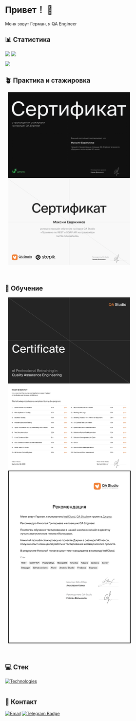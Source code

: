 #  Привет！ 👋
Меня зовут Герман, я QA Engineer

## 📊 Статистика

![](https://github-readme-stats.vercel.app/api?username=German-D&show_icons=true&locale=en&langs_count=8&card_width=320)
![](https://github-readme-stats.vercel.app/api/top-langs?username=German-D&layout=compact&langs_count=8&card_width=320)

<!-- Выбор темы ↑↑: https://github.com/anuraghazra/github-readme-stats/blob/master/themes/README.md --> 

![](https://github-readme-activity-graph.vercel.app/graph?username=German-D&theme=minimal)

<!-- Выбор темы ↑↑: https://github.com/Ashutosh00710/github-readme-activity-graph/blob/main/THEMES.md --> 

## 🪴 Практика и стажировка
[<img src="/diploma_ru.png" width="400px" hspace="10px" alt="Сертификат об окончании стажировки»">](https://github.com/German-D/German-D/blob/main/diploma_ru.png)
[<img src="/stepic_ru.png" width="400px" hspace="10px" alt="Сертификат об окончании стажировки»">](https://github.com/German-D/German-D/blob/main/stepic_ru.png)

<br>

## 🙌 Обучение
[<img src="/certificate_en11.png" width="400px" hspace="10px" alt="Сертификат об окончании стажировки»">](https://github.com/German-D/German-D/blob/main/certificate_en11.png)
[<img src="/Recommendation1.jpg" width="400px" hspace="10px" style="border:1px solid #000000" alt="Сертификат об окончании стажировки»">](https://github.com/German-D/German-D/blob/main/Recommendation1.jpg)

<br>

## 💻 Стек

<a href="https://skillicons.dev">
  <img alt="Technologies" src="https://skillicons.dev/icons?i=html,git,cypress,docker,firebase,grafana,githubactions,gitlab,kafka,mongodb,postgres,postman,sublime,sentry,vscode,androidstudio,elasticsearch,notion,sublime,selenium," />
</a> 

<!-- Выбор иконок ↑↑ https://github.com/tandpfun/skill-icons#readme --> 

<br>
<br>

## 🤝 Контакт
[![Email](https://img.shields.io/badge/Email-3b5998?style=flat-square&logo=Mail.Ru&logoColor=white)](mailto:german@dolnikov.ru)
[![Telegram Badge](https://img.shields.io/badge/-Telegram-0088cc?style=flat-square&logo=Telegram&logoColor=white)](https://t.me/dolnikov)

<!-- Выбор логотипа ↑↑ https://github.com/simple-icons/simple-icons/blob/master/slugs.md --> 
